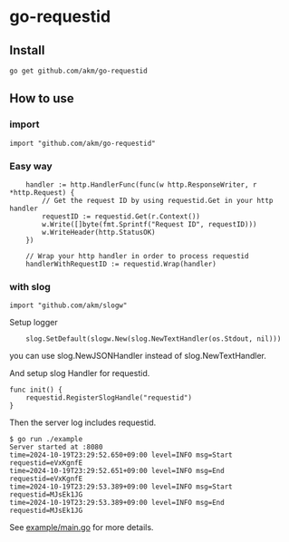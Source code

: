 # go-requestid

## Install

```shell
go get github.com/akm/go-requestid
```

## How to use

### import

```golang
import "github.com/akm/go-requestid"
```

### Easy way

```golang
    handler := http.HandlerFunc(func(w http.ResponseWriter, r *http.Request) {
        // Get the request ID by using requestid.Get in your http handler
        requestID := requestid.Get(r.Context())
		w.Write([]byte(fmt.Sprintf("Request ID", requestID)))
		w.WriteHeader(http.StatusOK)
	})

    // Wrap your http handler in order to process requestid
	handlerWithRequestID := requestid.Wrap(handler)
```

### with slog

```golang
import "github.com/akm/slogw"
```

Setup logger

```golang
    slog.SetDefault(slogw.New(slog.NewTextHandler(os.Stdout, nil)))
```

you can use slog.NewJSONHandler instead of slog.NewTextHandler.

And setup slog Handler for requestid.

```golang
func init() {
	requestid.RegisterSlogHandle("requestid")
}
```

Then the server log includes requestid.

```shell
$ go run ./example
Server started at :8080
time=2024-10-19T23:29:52.650+09:00 level=INFO msg=Start requestid=eVxKgnfE
time=2024-10-19T23:29:52.651+09:00 level=INFO msg=End requestid=eVxKgnfE
time=2024-10-19T23:29:53.389+09:00 level=INFO msg=Start requestid=MJsEk1JG
time=2024-10-19T23:29:53.389+09:00 level=INFO msg=End requestid=MJsEk1JG
```

See [example/main.go](./example/main.go) for more details.

